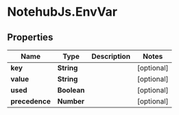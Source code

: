 # NotehubJs.EnvVar

## Properties

| Name           | Type        | Description | Notes      |
| -------------- | ----------- | ----------- | ---------- |
| **key**        | **String**  |             | [optional] |
| **value**      | **String**  |             | [optional] |
| **used**       | **Boolean** |             | [optional] |
| **precedence** | **Number**  |             | [optional] |
